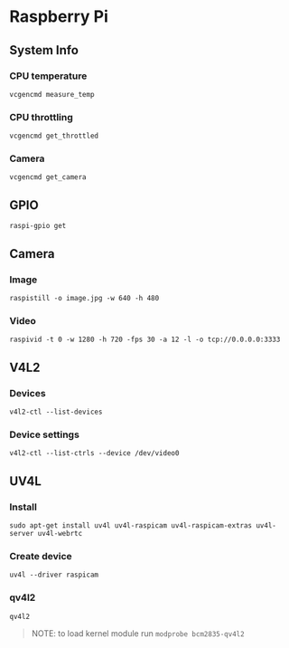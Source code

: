 # Raspberry Pi

## System Info

### CPU temperature

`vcgencmd measure_temp`

### CPU throttling

`vcgencmd get_throttled`

### Camera

`vcgencmd get_camera`

## GPIO

`raspi-gpio get`

## Camera

### Image

`raspistill -o image.jpg -w 640 -h 480`

### Video

`raspivid -t 0 -w 1280 -h 720 -fps 30 -a 12 -l -o tcp://0.0.0.0:3333`

## V4L2

### Devices

`v4l2-ctl --list-devices`

### Device settings

`v4l2-ctl --list-ctrls --device /dev/video0`

## UV4L

### Install

`sudo apt-get install uv4l uv4l-raspicam uv4l-raspicam-extras uv4l-server uv4l-webrtc`

### Create device

`uv4l --driver raspicam`

### qv4l2

`qv4l2`
> NOTE: to load kernel module run `modprobe bcm2835-qv4l2` 
